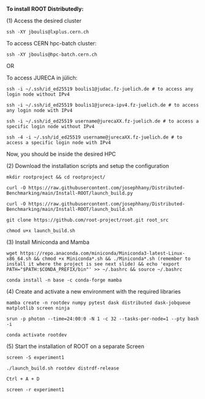 
**To install ROOT Distributedly:**

(1) Access the desired cluster

```
ssh -XY jboulis@lxplus.cern.ch
```

To access CERN hpc-batch cluster:

```
ssh -XY jboulis@hpc-batch.cern.ch
```

OR

To access JURECA in jülich:

```
ssh -i ~/.ssh/id_ed25519 boulis1@judac.fz-juelich.de # to access any login node without IPv4

ssh -i ~/.ssh/id_ed25519 boulis1@jureca-ipv4.fz-juelich.de # to access any login node with IPv4

ssh -i ~/.ssh/id_ed25519 username@jurecaXX.fz-juelich.de # to access a specific login node without IPv4

ssh -4 -i ~/.ssh/id_ed25519 username@jurecaXX.fz-juelich.de # to access a specific login node with IPv4
```

Now, you should be inside the desired HPC

(2) Download the installation scripts and setup the configuration

```
mkdir rootproject && cd rootproject/

curl -O https://raw.githubusercontent.com/josephhany/Distributed-Benchmarking/main/Install-ROOT/launch_build.py

curl -O https://raw.githubusercontent.com/josephhany/Distributed-Benchmarking/main/Install-ROOT/launch_build.sh

git clone https://github.com/root-project/root.git root_src

chmod u+x launch_build.sh
```

(3) Install Miniconda and Mamba

```
wget https://repo.anaconda.com/miniconda/Miniconda3-latest-Linux-x86_64.sh && chmod +x Miniconda*.sh && ./Miniconda*.sh (remember to install it where the project is see next slide) && echo 'export PATH="$PATH:$CONDA_PREFIX/bin"' >> ~/.bashrc && source ~/.bashrc

conda install -n base -c conda-forge mamba
```

(4) Create and activate a new environment with the required libraries

```
mamba create -n rootdev numpy pytest dask distributed dask-jobqueue matplotlib screen ninja

srun -p photon --time=24:00:0 -N 1 -c 32 --tasks-per-node=1 --pty bash -i

conda activate rootdev
```

(5) Start the installation of ROOT on a separate Screen

```
screen -S experiment1

./launch_build.sh rootdev distrdf-release

Ctrl + A + D

screen -r experiment1
```
